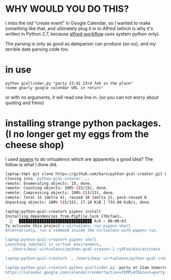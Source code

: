 # WHY WOULD YOU DO THIS?

I miss the old "create event" in Google Calendar, so I wanted to make something like that, and ultimately plug it in to Alfred (which is why it's written in Python 2.7, because [alfred-workflow](https://github.com/deanishe/alfred-workflow) uses system python only).

The parsing is only as good as dateparser can produce (so-so), and my terrible date parsing code too.

# in use

    python gcollinder.py "party 23:41 23rd feb in the place"
    <some gnarly google calendar URL in return"

or with no arguments, it will read one line in. (so you can not worry about quoting and frens)

# installing strange python packages. (I no longer get my eggs from the cheese shop)

I used [pipenv](https://github.com/pypa/pipenv) to do virtualenvs which are apparently a good idea? The follow is what I done did.

```bash
laptop:tmp% git clone https://github.com/barn/python-gcal-creator.git && cd python-gcal-creator
Cloning into 'python-gcal-creator'...
remote: Enumerating objects: 15, done.
remote: Counting objects: 100% (15/15), done.
remote: Compressing objects: 100% (13/13), done.
remote: Total 15 (delta 4), reused 10 (delta 2), pack-reused 0
Unpacking objects: 100% (15/15), 17.18 KiB | 733.00 KiB/s, done.

laptop:python-gcal-creator% pipenv install
Installing dependencies from Pipfile.lock (70c7ae)…
  🐍   ▉▉▉▉▉▉▉▉▉▉▉▉▉▉▉▉▉▉▉▉▉▉▉▉▉▉▉▉▉▉▉▉ 6/6 — 00:00:03
To activate this project's virtualenv, run pipenv shell.
Alternatively, run a command inside the virtualenv with pipenv run.

laptop:python-gcal-creator% pipenv shell
Launching subshell in virtual environment…
 . /Users/bea/.virtualenvs/python-gcal-creator-1-ryXFoa/bin/activate

laptop:python-gcal-creator%  . /Users/bea/.virtualenvs/python-gcal-creator-1-ryXFoa/bin/activate

laptop:python-gcal-creator% python gcollinder.py 'party at 11am tomorrow'
https://calendar.google.com/calendar/render?action=TEMPLATE&text=party+&dates=20200226T211517%2F20200226T214517&location=&trp=True
```

